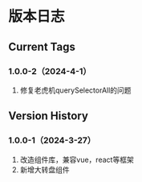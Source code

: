 # 版本日志

## Current Tags

### 1.0.0-2（2024-4-1）

1. 修复老虎机querySelectorAll的问题

## Version History

### 1.0.0-1（2024-3-27）

1. 改造组件库，兼容vue，react等框架
2. 新增大转盘组件
